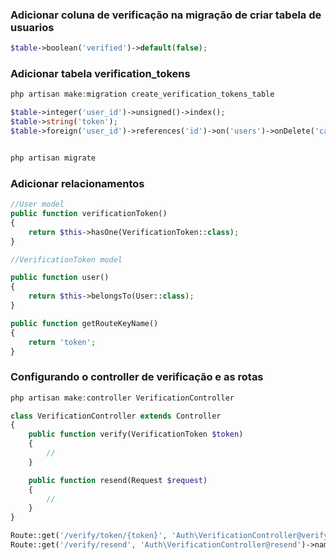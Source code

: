 ### Adicionar coluna de verificação na migração de criar tabela de usuarios

```php
$table->boolean('verified')->default(false);
```

### Adicionar tabela verification_tokens

```php
php artisan make:migration create_verification_tokens_table

$table->integer('user_id')->unsigned()->index();
$table->string('token');
$table->foreign('user_id')->references('id')->on('users')->onDelete('cascade');


php artisan migrate
```

### Adicionar relacionamentos

```php
//User model
public function verificationToken()
{
    return $this->hasOne(VerificationToken::class);
}
```

```php
//VerificationToken model

public function user()
{
	return $this->belongsTo(User::class);
}

public function getRouteKeyName()
{
	return 'token';
}
```

### Configurando o controller de verificação e as rotas

```php
php artisan make:controller VerificationController

class VerificationController extends Controller
{
    public function verify(VerificationToken $token)
    {
    	//
    }

    public function resend(Request $request)
    {
    	//
    }
}
```

```php
Route::get('/verify/token/{token}', 'Auth\VerificationController@verify')->name('auth.verify'); 
Route::get('/verify/resend', 'Auth\VerificationController@resend')->name('auth.verify.resend');
```